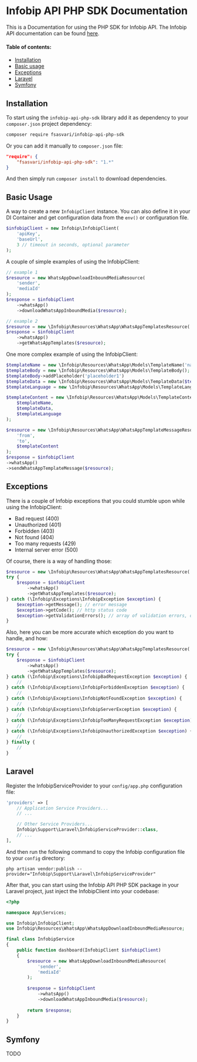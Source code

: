 # Infobip API PHP SDK Documentation

This is a Documentation for using the PHP SDK for Infobip API. The Infobip API documentation can be found [here](https://www.infobip.com/docs/api).

#### Table of contents:
* [Installation](#installation)
* [Basic usage](#basic-usage)
* [Exceptions](#exceptions)
* [Laravel](#laravel)
* [Symfony](#symfony)

## Installation

To start using the `infobip-api-php-sdk` library add it as dependency to your `composer.json` project dependency:

```sh
composer require fsasvari/infobip-api-php-sdk
```

Or you can add it manually to `composer.json` file:

```json
"require": {
    "fsasvari/infobip-api-php-sdk": "1.*"
}
```
And then simply run `composer install` to download dependencies.

## Basic Usage

A way to create a new `InfobipClient` instance. You can also define it in your DI Container and get configuration data from the `env()` or configuration file.

```php
$infobipClient = new Infobip\InfobipClient(
    'apiKey',
    'baseUrl',
    3 // timeout in seconds, optional parameter
);
```

A couple of simple examples of using the InfobipClient:

```php
// example 1
$resource = new WhatsAppDownloadInboundMediaResource(
    'sender',
    'mediaId'
);
$response = $infobipClient
    ->whatsApp()
    ->downloadWhatsAppInboundMedia($resource);

// example 2
$resource = new \Infobip\Resources\WhatsApp\WhatsAppTemplatesResource('sender');
$response = $infobipClient
    ->whatsApp()
    ->getWhatsAppTemplates($resource);
```

One more complex example of using the InfobipClient:

```php
$templateName = new \Infobip\Resources\WhatsApp\Models\TemplateName('name');
$templateBody = new \Infobip\Resources\WhatsApp\Models\TemplateBody();
$templateBody->addPlaceholder('placeholder1')
$templateData = new \Infobip\Resources\WhatsApp\Models\TemplateData($templateBody);
$templateLanguage = new \Infobip\Resources\WhatsApp\Models\TemplateLanguage('language');

$templateContent = new \Infobip\Resources\WhatsApp\Models\TemplateContent(
    $templateName,
    $templateData,
    $templateLanguage
);

$resource = new \Infobip\Resources\WhatsApp\WhatsAppTemplateMessageResource(
    'from',
    'to',
    $templateContent
);
$response = $infobipClient
->whatsApp()
->sendWhatsAppTemplateMessage($resource);
```

## Exceptions

There is a couple of Infobip exceptions that you could stumble upon while using the InfobipClient:

- Bad request (400)
- Unauthorized (401)
- Forbidden (403)
- Not found (404)
- Too many requests (429)
- Internal server error (500)

Of course, there is a way of handling those:

```php
$resource = new \Infobip\Resources\WhatsApp\WhatsAppTemplatesResource('sender');
try {
    $response = $infobipClient
        ->whatsApp()
        ->getWhatsAppTemplates($resource);
} catch (\Infobip\Exceptions\InfobipException $exception) {
    $exception->getMessage(); // error message
    $exception->getCode(); // http status code
    $exception->getValidationErrors(); // array of validation errors, only available on 400 Bad request exception
}
```

Also, here you can be more accurate which exception do you want to handle, and how:

```php
$resource = new \Infobip\Resources\WhatsApp\WhatsAppTemplatesResource('sender');
try {
    $response = $infobipClient
        ->whatsApp()
        ->getWhatsAppTemplates($resource);
} catch (\Infobip\Exceptions\InfobipBadRequestException $exception) {
    //
} catch (\Infobip\Exceptions\InfobipForbiddenException $exception) {
    //
} catch (\Infobip\Exceptions\InfobipNotFoundException $exception) {
    //
} catch (\Infobip\Exceptions\InfobipServerException $exception) {
    //
} catch (\Infobip\Exceptions\InfobipTooManyRequestException $exception) {
    //
} catch (\Infobip\Exceptions\InfobipUnauthorizedException $exception) {
    //
} finally {
    //
}
```

## Laravel

Register the InfobipServiceProvider to your `config/app.php` configuration file:

```php
'providers' => [
    // Application Service Providers...
    // ...

    // Other Service Providers...
    Infobip\Support\Laravel\InfobipServiceProvider::class,
    // ...
],
```

And then run the following command to copy the Infobip configuration file to your `config` directory:

```shell
php artisan vendor:publish --provider="Infobip\Support\Laravel\InfobipServiceProvider"
```

After that, you can start using the Infobip API PHP SDK package in your Laravel project, just inject the InfobipClient into your codebase:

```php
<?php

namespace App\Services;

use Infobip\InfobipClient;
use Infobip\Resources\WhatsApp\WhatsAppDownloadInboundMediaResource;

final class InfobipService
{
    public function dashboard(InfobipClient $infobipClient)
    {
        $resource = new WhatsAppDownloadInboundMediaResource(
            'sender',
            'mediaId'
        );
        
        $response = $infobipClient
            ->whatsApp()
            ->downloadWhatsAppInboundMedia($resource);
        
        return $response;
    }
}
```

## Symfony

TODO
